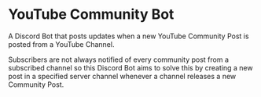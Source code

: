 # YouTube Community Bot

A Discord Bot that posts updates when a new YouTube Community Post is posted from a YouTube Channel.

Subscribers are not always notified of every community post from a subscribed channel so this Discord Bot aims to solve this by creating a new post in a specified server channel whenever a channel releases a new Community Post.